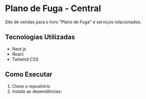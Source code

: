 # Plano de Fuga - Central

Site de vendas para o livro "Plano de Fuga" e serviços relacionados.

## Tecnologias Utilizadas

- Next.js
- React
- Tailwind CSS

## Como Executar

1. Clone o repositório
2. Instale as dependências: